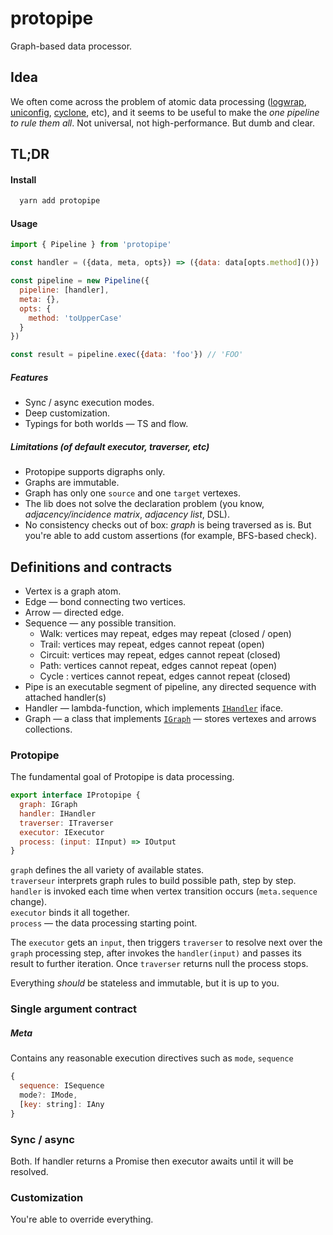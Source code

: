 # protopipe
Graph-based data processor.

## Idea
We often come across the problem of atomic data processing ([logwrap](https://github.com/qiwi/logwrap), [uniconfig](https://github.com/qiwi/uniconfig), [cyclone](https://github.com/qiwi/cyclone), etc), and it seems to be useful to make the _one pipeline to rule them all_.
Not universal, not high-performance. But dumb and clear.

## TL;DR
#### Install
```bash
  yarn add protopipe
```

#### Usage
```javascript
import { Pipeline } from 'protopipe'

const handler = ({data, meta, opts}) => ({data: data[opts.method]()})

const pipeline = new Pipeline({
  pipeline: [handler],
  meta: {},
  opts: {
    method: 'toUpperCase'
  }
})

const result = pipeline.exec({data: 'foo'}) // 'FOO'
```

##### Features
* Sync / async execution modes.
* Deep customization.
* Typings for both worlds — TS and flow.

##### Limitations (of default executor, traverser, etc)
* Protopipe supports digraphs only.
* Graphs are immutable.
* Graph has only one `source` and one `target` vertexes.
* The lib does not solve the declaration problem (you know, _adjacency/incidence matrix_, _adjacency list_, DSL).
* No consistency checks out of box: _graph_ is being traversed as is. But you're able to add custom assertions (for example, BFS-based check).

## Definitions and contracts
* Vertex is a graph atom.
* Edge — bond connecting two vertices.
* Arrow — directed edge.
* Sequence — any possible transition.
    * Walk: vertices may repeat, edges may repeat (closed / open)
    * Trail: vertices may repeat, edges cannot repeat (open)
    * Circuit: vertices may repeat, edges cannot repeat (closed)
    * Path: vertices cannot repeat, edges cannot repeat (open)
    * Cycle : vertices cannot repeat, edges cannot repeat (closed)
* Pipe is an executable segment of pipeline, any directed sequence with attached handler(s)
* Handler — lambda-function, which implements [`IHandler`](./src/main/ts/interface.ts) iface.
* Graph — a class that implements [`IGraph`](./src/main/ts/interface.ts) — stores vertexes and arrows collections.

### Protopipe
The fundamental goal of Protopipe is data processing.
```javascript
export interface IProtopipe {
  graph: IGraph
  handler: IHandler
  traverser: ITraverser
  executor: IExecutor
  process: (input: IInput) => IOutput
}
```

`graph` defines the all variety of available states.  
`traverseur` interprets graph rules to build possible path, step by step.  
`handler` is invoked each time when vertex transition occurs (`meta.sequence` change).  
`executor` binds it all together.  
`process` — the data processing starting point.

The `executor` gets an `input`, then triggers `traverser` to resolve next over the `graph` processing step, after invokes the `handler(input)` and passes its result to further iteration. Once `traverser` returns null the process stops.

Everything _should_ be stateless and immutable, but it is up to you.

### Single argument contract


##### Meta
Contains any reasonable execution directives such as `mode`, `sequence`
```javascript
{
  sequence: ISequence
  mode?: IMode,
  [key: string]: IAny
}
```

### Sync / async
Both. If handler returns a Promise then executor awaits until it will be resolved.

### Customization
You're able to override everything.
